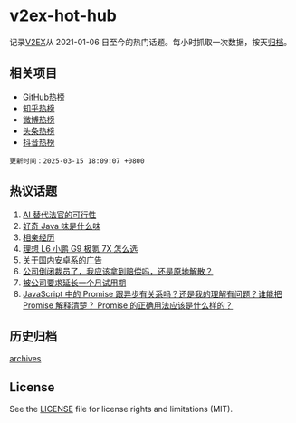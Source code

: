 # v2ex-hot-hub

 记录[V2EX](https://www.v2ex.com/)从 2021-01-06 日至今的热门话题。每小时抓取一次数据，按天[归档](archives)。
 
 ## 相关项目

- [GitHub热榜](https://github.com/lonnyzhang423/github-hot-hub)
- [知乎热榜](https://github.com/lonnyzhang423/zhihu-hot-hub)
- [微博热榜](https://github.com/lonnyzhang423/weibo-hot-hub)
- [头条热榜](https://github.com/lonnyzhang423/toutiao-hot-hub)
- [抖音热榜](https://github.com/lonnyzhang423/douyin-hot-hub)


 `更新时间：2025-03-15 18:09:07 +0800`

## 热议话题

1. [AI 替代法官的可行性](https://www.v2ex.com/t/1118580)
1. [好奇 Java 味是什么味](https://www.v2ex.com/t/1118514)
1. [相亲经历](https://www.v2ex.com/t/1118533)
1. [理想 L6 小鹏 G9 极氪 7X 怎么选](https://www.v2ex.com/t/1118583)
1. [关于国内安卓系的广告](https://www.v2ex.com/t/1118549)
1. [公司倒闭裁员了，我应该拿到赔偿吗，还是原地解散？](https://www.v2ex.com/t/1118586)
1. [被公司要求延长一个月试用期](https://www.v2ex.com/t/1118566)
1. [JavaScript 中的 Promise 跟异步有关系吗？还是我的理解有问题？谁能把 Promise 解释清楚？ Promise 的正确用法应该是什么样的？](https://www.v2ex.com/t/1118623)

## 历史归档

[archives](archives)

## License

See the [LICENSE](LICENSE) file for license rights and limitations (MIT).
